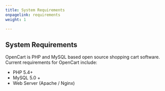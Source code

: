 ```yaml
---
title: System Requirements
onpagelink: requirements
weight: 1

---
```


System Requirements
-------------------

OpenCart is PHP and MySQL based open source shopping cart software. Current requirements for OpenCart include:

- PHP 5.4+
- MySQL 5.0 +
- Web Server (Apache / Nginx)
 